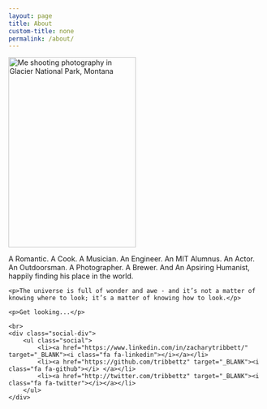 ```yaml
---
layout: page
title: About
custom-title: none
permalink: /about/
---
```


<img src="{{ site.url }}{{ site.page_img_path }}/me_about.png" class="img-circle rounded mx-auto d-block border aboutImage" height="375" width="251" alt="Me shooting photography in Glacier National Park, Montana">

<br>

<div class="text-center">
    <p>A Romantic. A Cook. A Musician. An Engineer. An MIT Alumnus. An Actor. An Outdoorsman. A Photographer. A Brewer. And An Apsiring Humanist, happily finding his place in the world.</p>
    
    <p>The universe is full of wonder and awe - and it’s not a matter of knowing where to look; it’s a matter of knowing how to look.</p>
    
    <p>Get looking...</p>
    
    <br>
    <div class="social-div">
        <ul class="social">
            <li><a href="https://www.linkedin.com/in/zacharytribbett/" target="_BLANK"><i class="fa fa-linkedin"></i></a></li>
            <li><a href="https://github.com/tribbettz" target="_BLANK"><i class="fa fa-github"></i> </a></li>
            <li><a href="http://twitter.com/tribbettz" target="_BLANK"><i class="fa fa-twitter"></i></a></li>
        </ul>
    </div>
</div>
